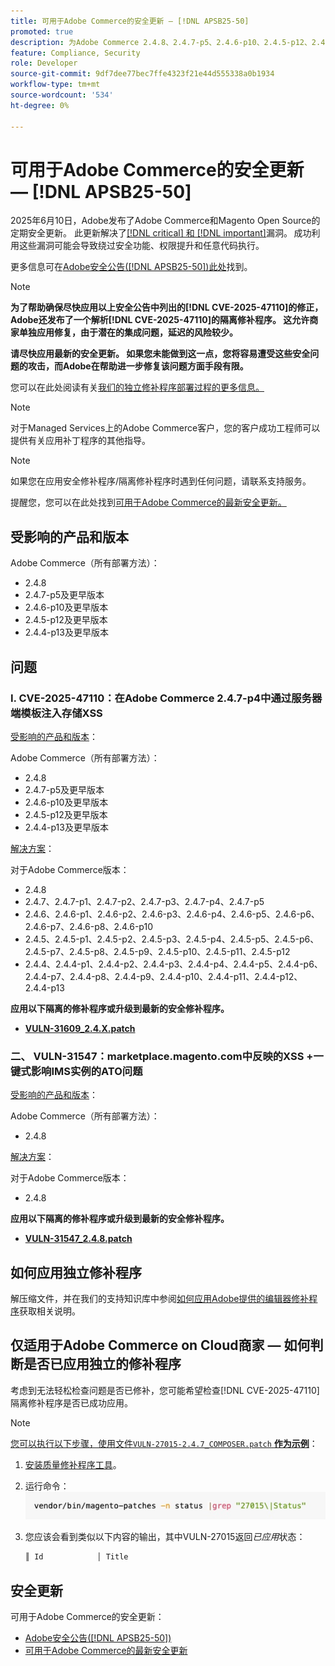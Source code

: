 ```yaml
---
title: 可用于Adobe Commerce的安全更新 — [!DNL APSB25-50]
promoted: true
description: 为Adobe Commerce 2.4.8、2.4.7-p5、2.4.6-p10、2.4.5-p12、2.4.4-p13及更早版本应用独立的修补程序以修复 [!DNL critical and important vulnerabilities] 。
feature: Compliance, Security
role: Developer
source-git-commit: 9df7dee77bec7ffe4323f21e44d555338a0b1934
workflow-type: tm+mt
source-wordcount: '534'
ht-degree: 0%

---
```


# 可用于Adobe Commerce的安全更新 — [!DNL APSB25-50]

2025年6月10日，Adobe发布了Adobe Commerce和Magento Open Source的定期安全更新。 此更新解决了[[!DNL critical] 和 [!DNL important]](https://helpx.adobe.com/cn/security/severity-ratings.html)漏洞。 成功利用这些漏洞可能会导致绕过安全功能、权限提升和任意代码执行。

更多信息可在[Adobe安全公告([!DNL APSB25-50])此处](https://helpx.adobe.com/cn/security/products/magento/apsb25-50.html)找到。

>[!NOTE]
>
>**为了帮助确保尽快应用以上安全公告中列出的[!DNL CVE-2025-47110]的修正，Adobe还发布了一个解析[!DNL CVE-2025-47110]的隔离修补程序。 这允许商家单独应用修复，由于潜在的集成问题，延迟的风险较少。**

**请尽快应用最新的安全更新。 如果您未能做到这一点，您将容易遭受这些安全问题的攻击，而Adobe在帮助进一步修复该问题方面手段有限。**

您可以在此处阅读有关[我们的独立修补程序部署过程的更多信息。](https://business.adobe.com/blog/introducing-enhanced-security-patch-deployment-and-communications-in-adobe-commerce)

>[!NOTE]
>
>对于Managed Services上的Adobe Commerce客户，您的客户成功工程师可以提供有关应用补丁程序的其他指导。

>[!NOTE]
>
>如果您在应用安全修补程序/隔离修补程序时遇到任何问题，请联系支持服务。

提醒您，您可以在此处找到[可用于Adobe Commerce的最新安全更新。](https://helpx.adobe.com/cn/security/products/magento.html)

## 受影响的产品和版本

Adobe Commerce（所有部署方法）：

* 2.4.8
* 2.4.7-p5及更早版本
* 2.4.6-p10及更早版本
* 2.4.5-p12及更早版本
* 2.4.4-p13及更早版本

## 问题

### I. CVE-2025-47110：在Adobe Commerce 2.4.7-p4中通过服务器端模板注入存储XSS

<u>受影响的产品和版本</u>：

Adobe Commerce（所有部署方法）：

* 2.4.8
* 2.4.7-p5及更早版本
* 2.4.6-p10及更早版本
* 2.4.5-p12及更早版本
* 2.4.4-p13及更早版本

<u>解决方案</u>：

对于Adobe Commerce版本：

* 2.4.8
* 2.4.7、2.4.7-p1、2.4.7-p2、2.4.7-p3、2.4.7-p4、2.4.7-p5
* 2.4.6、2.4.6-p1、2.4.6-p2、2.4.6-p3、2.4.6-p4、2.4.6-p5、2.4.6-p6、2.4.6-p7、2.4.6-p8、2.4.6-p10
* 2.4.5、2.4.5-p1、2.4.5-p2、2.4.5-p3、2.4.5-p4、2.4.5-p5、2.4.5-p6、2.4.5-p7、2.4.5-p8、2.4.5-p9、2.4.5-p10、2.4.5-p11、2.4.5-p12
* 2.4.4、2.4.4-p1、2.4.4-p2、2.4.4-p3、2.4.4-p4、2.4.4-p5、2.4.4-p6、2.4.4-p7、2.4.4-p8、2.4.4-p9、2.4.4-p10、2.4.4-p11、2.4.4-p12、2.4.4-p13

**应用以下隔离的修补程序或升级到最新的安全修补程序。**

* **[VULN-31609_2.4.X.patch](assets/VULN-31609_2.4.X_patch.zip)**

### 二、 VULN-31547：marketplace.magento.com中反映的XSS +一键式影响IMS实例的ATO问题

<u>受影响的产品和版本</u>：

Adobe Commerce（所有部署方法）：

* 2.4.8

<u>解决方案</u>：

对于Adobe Commerce版本：

* 2.4.8

**应用以下隔离的修补程序或升级到最新的安全修补程序。**

* **[VULN-31547_2.4.8.patch](assets/VULN-31547_2.4.8_patch.zip)**

## 如何应用独立修补程序

解压缩文件，并在我们的支持知识库中参阅[如何应用Adobe提供的编辑器修补程序](https://experienceleague.adobe.com/docs/commerce-knowledge-base/kb/how-to/how-to-apply-a-composer-patch-provided-by-magento.html?lang=zh-Hans)获取相关说明。

## 仅适用于Adobe Commerce on Cloud商家 — 如何判断是否已应用独立的修补程序

考虑到无法轻松检查问题是否已修补，您可能希望检查[!DNL CVE-2025-47110]隔离修补程序是否已成功应用。

>[!NOTE]
>
><u>您可以执行以下步骤，使用文件`VULN-27015-2.4.7_COMPOSER.patch` **作为示例**</u>：

1. [安装质量修补程序工具](https://experienceleague.adobe.com/docs/commerce-operations/tools/quality-patches-tool/usage.html?lang=zh-Hans)。
1. 运行命令： <br>
   ![cve-2024-34102-tell-if-patch-applied-code](assets/cve-2024-34102-tell-if-patch-applied-code.png)
1. 您应该会看到类似以下内容的输出，其中VULN-27015返回&#x200B;*已应用*&#x200B;状态：

   ```bash
   ║ Id            │ Title                                                        │ Category        │ Origin                 │ Status      │ Details                                          ║ ║ N/A           │ ../m2-hotfixes/VULN-27015-2.4.7_COMPOSER_patch.patch      │ Other           │ Local                  │ Applied     │ Patch type: Custom                                
   ```

<!-- For Step 2:
     ```bash
    vendor/bin/magento-patches -n status |grep "27015\|Status"
     ```
-->

## 安全更新

可用于Adobe Commerce的安全更新：

* [Adobe安全公告([!DNL APSB25-50])](https://helpx.adobe.com/cn/security/products/magento/apsb25-50.html)
* [可用于Adobe Commerce的最新安全更新](https://helpx.adobe.com/cn/security/products/magento.html)
